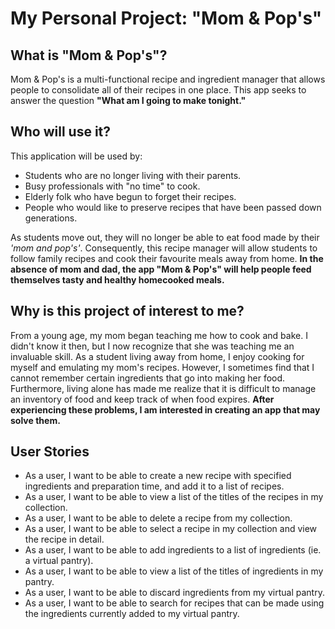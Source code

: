 # My Personal Project: "Mom & Pop's"

## What is "Mom & Pop's"?

Mom & Pop's is a multi-functional recipe and ingredient manager that allows people to
consolidate all of their recipes in one place. This app seeks to answer the question
**"What am I going to make tonight."**

## Who will use it?

This application will be used by:
- Students who are no longer living with their parents.
- Busy professionals with "no time" to cook.
- Elderly folk who have begun to forget their recipes.
- People who would like to preserve recipes that have been passed down generations.

As students move out, they will no longer be able to eat food made by their *'mom and pop's'*.
Consequently, this recipe manager will allow students to follow family recipes
and cook their favourite meals away from home. **In the absence of mom and dad,
the app "Mom & Pop's" will help people feed themselves tasty and healthy homecooked meals.**

## Why is this project of interest to me?

From a young age, my mom began teaching me how to cook and bake. I didn't know it then,
but I now recognize that she was teaching me an invaluable skill. As a student living away
from home, I enjoy cooking for myself and emulating my mom's recipes. However, I sometimes
find that I cannot remember certain ingredients that go into making her food. Furthermore, living alone has made me
realize that it is
difficult to manage an inventory of food and keep track of when food expires. **After experiencing
these problems, I am interested in creating an app that may solve them.**

## User Stories

- As a user, I want to be able to create a new recipe with specified ingredients and preparation time,
and add it to a list of recipes.
- As a user, I want to be able to view a list of the titles of the recipes in my collection.
- As a user, I want to be able to delete a recipe from my collection.
- As a user, I want to be able to select a recipe in my collection and view the recipe in detail.
- As a user, I want to be able to add ingredients to a list of ingredients (ie. a virtual pantry).
- As a user, I want to be able to view a list of the titles of ingredients in my pantry.
- As a user, I want to be able to discard ingredients from my virtual pantry.
- As a user, I want to be able to search for recipes that can be made using the ingredients currently
added to my virtual pantry.
